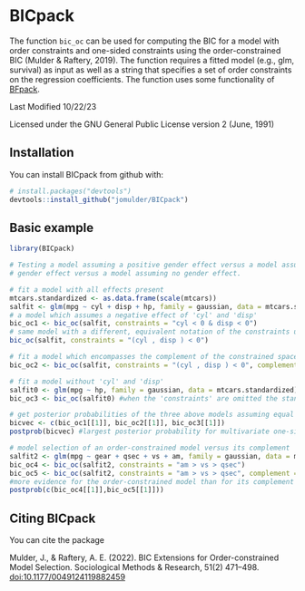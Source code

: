 # BICpack

The function `bic_oc` can be used for computing the BIC for a model with order constraints and one-sided constraints using the order-constrained BIC (Mulder & Raftery, 2019). The function requires a fitted model (e.g., glm, survival) as input as well as a string that specifies a set of order constraints on the regression coefficients. The function uses some functionality of [BFpack](https://cran.r-project.org/web/packages/BFpack/index.html).

Last Modified 10/22/23

Licensed under the GNU General Public License version 2 (June, 1991)


Installation
------------

You can install BICpack from github with:

``` r
# install.packages("devtools")
devtools::install_github("jomulder/BICpack")
```

Basic example
-------------

``` r
library(BICpack)

# Testing a model assuming a positive gender effect versus a model assuming a negative
# gender effect versus a model assuming no gender effect.

# fit a model with all effects present
mtcars.standardized <- as.data.frame(scale(mtcars))
salfit <- glm(mpg ~ cyl + disp + hp, family = gaussian, data = mtcars.standardized)
# a model which assumes a negative effect of 'cyl' and 'disp'
bic_oc1 <- bic_oc(salfit, constraints = "cyl < 0 & disp < 0")
# same model with a different, equivalent notation of the constraints using brackets
bic_oc(salfit, constraints = "(cyl , disp ) < 0")

# fit a model which encompasses the complement of the constrained space of 'cyl' and 'disp'
bic_oc2 <- bic_oc(salfit, constraints = "(cyl , disp ) < 0", complement = TRUE)

# fit a model without 'cyl' and 'disp'
salfit0 <- glm(mpg ~ hp, family = gaussian, data = mtcars.standardized)
bic_oc3 <- bic_oc(salfit0) #when the 'constraints' are omitted the standard bic is given

# get posterior probabilities of the three above models assuming equal prior model probabilities
bicvec <- c(bic_oc1[[1]], bic_oc2[[1]], bic_oc3[[1]])
postprob(bicvec) #largest posterior probability for multivariate one-sided model

# model selection of an order-constrained model versus its complement
salfit2 <- glm(mpg ~ gear + qsec + vs + am, family = gaussian, data = mtcars.standardized)
bic_oc4 <- bic_oc(salfit2, constraints = "am > vs > qsec")
bic_oc5 <- bic_oc(salfit2, constraints = "am > vs > qsec", complement = TRUE)
#more evidence for the order-constrained model than for its complement
postprob(c(bic_oc4[[1]],bic_oc5[[1]]))


```


Citing BICpack
------------

You can cite the package 

Mulder, J., & Raftery, A. E. (2022). BIC Extensions for Order-constrained Model Selection.
Sociological Methods & Research, 51(2) 471–498. [doi:10.1177/0049124119882459](https://journals.sagepub.com/doi/full/10.1177/0049124119882459)

